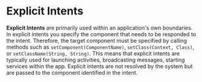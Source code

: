 # Explicit Intents

**Explicit Intents** are primarily used within an application's own boundaries. In explicit intents you specify the component that needs to be responded to the intent. Therefore, the target component must be specified by calling methods such as `setComponent(ComponentName)`, `setClass(Context, Class)`, or `setClassName(String, String)`. This means that explicit intents are typically used for launching activities, broadcasting messages, starting services within the app. Explicit intents are not resolved by the system but are passed to the component identified in the intent.